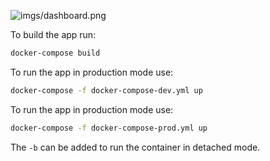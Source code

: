![imgs/dashboard.png](thedahsboard)

To build the app run:
```bash
docker-compose build
```

To run the app in production mode use:
```bash
docker-compose -f docker-compose-dev.yml up   
```

To run the app in production mode use:
```bash
docker-compose -f docker-compose-prod.yml up   
```

The `-b` can be added to run the container in detached mode.
